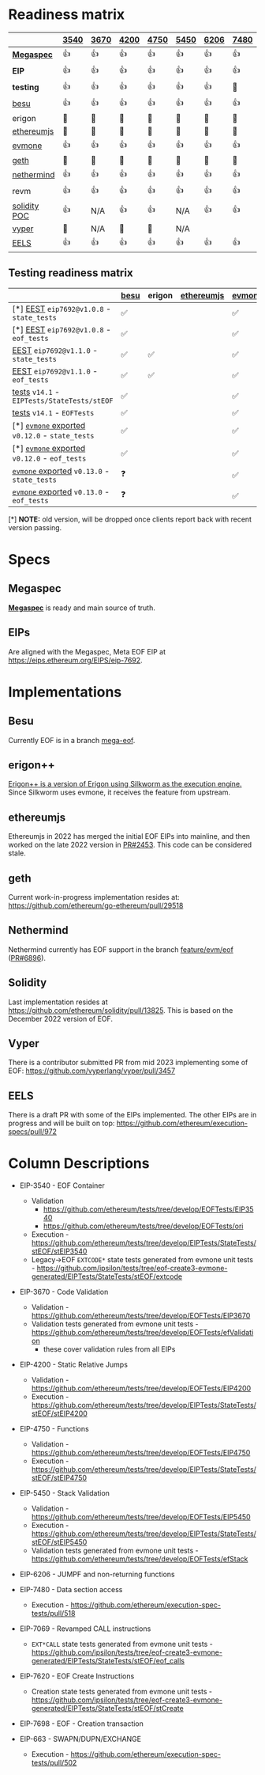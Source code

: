 # Readiness matrix

|                       | [3540] | [3670] | [4200]  | [4750] | [5450] | [6206] | [7480] | [7069] | [7620] | [7698] | [663] |
|-----------------------|--------|--------|---------|--------|--------|--------|--------|--------|--------|--------|-------|
| [**Megaspec**]        | 👍     | 👍     | 👍      | 👍     | 👍     | 👍     | 👍     | 👍     | 👍     | 👍     | 👍    |
| **EIP**               | 👍     | 👍     | 👍      | 👍     | 👍     | 👍     | 👍     | 👍     | 👍     | 👍     | 👍    |
| **testing**           | 👍     | 👍     | 👍      | 👍     | 👍     | 👍     | 🚧     | 🚧     | 🚧     |        | 👍    |
| [besu]                | 👍     | 👍     | 👍      | 👍     | 👍     | 👍     | 👍     | 👍     | 👍     | 👍      | 👍   |
| erigon                | 🚧     | 🚧     | 🚧      | 🚧     | 🚧     | 🚧     | 🚧     |        |        |        | 🚧    |
| [ethereumjs]          | 🚧     | 🚧     | 🚧      | 🚧     | 🚧     | 🚧     | 🚧     | 🚧     | 🚧     | 🚧     | 🚧    |
| [evmone]              | 👍     | 👍     | 👍      | 👍     | 👍     | 👍     | 👍     | 👍     | 👍     | 👍     | 👍    |
| [geth]                | 🚧     | 🚧     | 🚧      | 🚧     | 🚧     | 🚧     | 🚧     | 🚧     | 🚧     |        | 🚧    |
| [nethermind]          | 👍     | 👍     | 👍      | 👍     | 👍     | 👍     | 👍     | 👍     | 👍     | 👍      | 👍   |
| revm                  | 👍     | 👍     | 👍      | 👍     | 👍     | 👍     | 👍     | 👍     | 👍     | 👍     | 👍    |
| [solidity POC]        | 👍     | N/A    | 👍      | 👍     | N/A    | 👍     | 👍     | 👍     | 👍     | 👍     |       |
| [vyper]               | 🚧     | N/A    | 🚧      | 🚧     | N/A    |        |        |        |        |        |       |
| [EELS]                | 👍     | 👍     | 👍      | 👍     | 👍     | 👍     | 👍     | 👍     | 👍     | 👍      | 👍   |

[3540]: https://eips.ethereum.org/EIPS/eip-3540
[3670]: https://eips.ethereum.org/EIPS/eip-3670
[4200]: https://eips.ethereum.org/EIPS/eip-4200
[4750]: https://eips.ethereum.org/EIPS/eip-4750
[5450]: https://eips.ethereum.org/EIPS/eip-5450
[6206]: https://eips.ethereum.org/EIPS/eip-6206
[7480]: https://eips.ethereum.org/EIPS/eip-7480 
[7069]: https://eips.ethereum.org/EIPS/eip-7069 
[7620]: https://eips.ethereum.org/EIPS/eip-7620 
[7698]: https://eips.ethereum.org/EIPS/eip-7698 
[663]: https://eips.ethereum.org/EIPS/eip-663

[**Megaspec**]: https://github.com/ipsilon/eof/blob/main/spec/eof.md
[besu]: https://github.com/hyperledger/besu/tree/mega-eof
[ethereumjs]: https://github.com/ethereumjs/ethereumjs-monorepo/pull/3440
[evmone]: https://github.com/ethereum/evmone
[geth]: https://github.com/ethereum/go-ethereum/pull/29518
[nethermind]: https://github.com/NethermindEth/nethermind/commits/feature/evm/eof
[solidity POC]: https://github.com/ipsilon/solidity/tree/eof-functions-rebased/libsolidity
[vyper]: https://github.com/vyperlang/vyper/pull/3457
[EELS]: https://github.com/ethereum/execution-specs/pull/972

## Testing readiness matrix

|                                                      | [besu] |  erigon  | [ethereumjs] | [evmone] | [geth] | [nethermind] |  revm  | [EELS] |
|------------------------------------------------------|--------|----------|--------------|----------|--------|--------------|--------|--------|
| \[\*\] [EEST] `eip7692@v1.0.8` - `state_tests`       | ✅     |          |              | ✅       |        | ✅            | ✅     | ✅     |
| \[\*\] [EEST] `eip7692@v1.0.8` - `eof_tests`         | ✅     |          |              | ✅       |        | ✅            | ✅     | ✅     |
| [EEST] `eip7692@v1.1.0` - `state_tests`              | ✅     | ✅       |              | ✅       |        |               | ✅     | ✅     |
| [EEST] `eip7692@v1.1.0` - `eof_tests`                | ✅     | ✅       |              | ✅       |        |               | ✅     | ✅     |
| [tests] `v14.1` - `EIPTests/StateTests/stEOF`        | ✅     |          |              | ✅       |        |              | ✅     | ✅     |
| [tests] `v14.1` - `EOFTests`                         | ✅     |          |              | ✅       |        |              | ✅     | ✅     |
| \[\*\] [`evmone` exported] `v0.12.0` - `state_tests` | ✅     |          |              | ✅       |        |              | ✅     | ✅     |
| \[\*\] [`evmone` exported] `v0.12.0` - `eof_tests`   | ✅     |          |              | ✅       |        |              | ✅     | ✅     |
| [`evmone` exported] `v0.13.0` - `state_tests`        | ❓     |          |              | ✅       |        |              | ✅     | ✅     |
| [`evmone` exported] `v0.13.0` - `eof_tests`          | ❓     |          |              | ✅       |        |              | ✅     | ✅     |

[EEST]: https://github.com/ethereum/execution-spec-tests/releases/
[tests]: https://github.com/ethereum/tests/releases/
[`evmone` exported]: https://github.com/ethereum/evmone/releases/ 

\[\*\] **NOTE:** old version, will be dropped once clients report back with recent version passing.

# Specs

## Megaspec

[**Megaspec**](./eof.md) is ready and main source of truth.

## EIPs

Are aligned with the Megaspec, Meta EOF EIP at https://eips.ethereum.org/EIPS/eip-7692.

# Implementations

## Besu

Currently EOF is in a branch [mega-eof](https://github.com/hyperledger/besu/tree/mega-eof).

## erigon++

[Erigon++ is a version of Erigon using Silkworm as the execution engine.](https://erigon.tech/erigonpp/) Since Silkworm uses evmone, it receives the feature from upstream.

## ethereumjs

Ethereumjs in 2022 has merged the initial EOF EIPs into mainline, and then worked on the late 2022 version in [PR#2453](https://github.com/ethereumjs/ethereumjs-monorepo/pull/2453). This code can be considered stale.

## geth

Current work-in-progress implementation resides at: https://github.com/ethereum/go-ethereum/pull/29518

## Nethermind

Nethermind currently has EOF support in the branch [feature/evm/eof](https://github.com/NethermindEth/nethermind/commits/feature/evm/eof/)  ([PR#6896](https://github.com/NethermindEth/nethermind/pull/6896)).

## Solidity

Last implementation resides at https://github.com/ethereum/solidity/pull/13825.  This is based on the December 2022 version of EOF.

## Vyper

There is a contributor submitted PR from mid 2023 implementing some of EOF: https://github.com/vyperlang/vyper/pull/3457

## EELS
There is a draft PR with some of the EIPs implemented. The other EIPs are in progress and will be built on top: https://github.com/ethereum/execution-specs/pull/972

# Column Descriptions

* EIP-3540 - EOF Container
  * Validation
    * https://github.com/ethereum/tests/tree/develop/EOFTests/EIP3540
    * https://github.com/ethereum/tests/tree/develop/EOFTests/ori
  * Execution - https://github.com/ethereum/tests/tree/develop/EIPTests/StateTests/stEOF/stEIP3540
  * Legacy->EOF `EXTCODE*` state tests generated from evmone unit tests - https://github.com/ipsilon/tests/tree/eof-create3-evmone-generated/EIPTests/StateTests/stEOF/extcode

* EIP-3670 - Code Validation
  * Validation - https://github.com/ethereum/tests/tree/develop/EOFTests/EIP3670
  * Validation tests generated from evmone unit tests - https://github.com/ethereum/tests/tree/develop/EOFTests/efValidation
    * these cover validation rules from all EIPs

* EIP-4200 - Static Relative Jumps
  * Validation - https://github.com/ethereum/tests/tree/develop/EOFTests/EIP4200
  * Execution - https://github.com/ethereum/tests/tree/develop/EIPTests/StateTests/stEOF/stEIP4200

* EIP-4750 - Functions
  * Validation - https://github.com/ethereum/tests/tree/develop/EOFTests/EIP4750
  * Execution - https://github.com/ethereum/tests/tree/develop/EIPTests/StateTests/stEOF/stEIP4750

* EIP-5450 - Stack Validation
  * Validation - https://github.com/ethereum/tests/tree/develop/EOFTests/EIP5450
  * Execution - https://github.com/ethereum/tests/tree/develop/EIPTests/StateTests/stEOF/stEIP5450
  * Validation tests generated from evmone unit tests - https://github.com/ethereum/tests/tree/develop/EOFTests/efStack

* EIP-6206 - JUMPF and non-returning functions

* EIP-7480 - Data section access
  * Execution - https://github.com/ethereum/execution-spec-tests/pull/518

* EIP-7069 - Revamped CALL instructions
  * `EXT*CALL` state tests generated from evmone unit tests - https://github.com/ipsilon/tests/tree/eof-create3-evmone-generated/EIPTests/StateTests/stEOF/eof_calls

* EIP-7620 - EOF Create Instructions
  * Creation state tests generated from evmone unit tests - https://github.com/ipsilon/tests/tree/eof-create3-evmone-generated/EIPTests/StateTests/stEOF/stCreate

* EIP-7698 - EOF - Creation transaction

* EIP-663 - SWAPN/DUPN/EXCHANGE
  * Execution - https://github.com/ethereum/execution-spec-tests/pull/502
